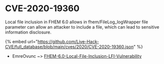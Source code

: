 # CVE-2020-19360

Local file inclusion in FHEM 6.0 allows in fhem/FileLog_logWrapper file parameter can allow an attacker to include a file, which can lead to sensitive information disclosure.

{% embed url="https://github.com/Live-Hack-CVE/full_database/blob/main/cves/2020/CVE-2020-19360.json" %}


* EmreOvunc ~> [FHEM-6.0-Local-File-Inclusion-LFI-Vulnerability](https://www.alice-snow.ru/2020/database/cve-2020-19360/fhem-6.0-local-file-inclusion-lfi-vulnerability-emreovunc)